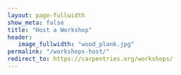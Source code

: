 ```yaml
---
layout: page-fullwidth
show_meta: false
title: "Host a Workshop"
header:
   image_fullwidth: "wood_plank.jpg"
permalink: "/workshops-host/"
redirect_to: https://carpentries.org/workshops/
---
```


